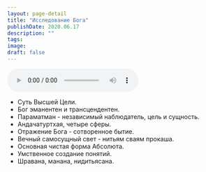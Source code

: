 ```yaml
---
layout: page-detail
title: "Исследование Бога"
publishDate: 2020.06.17
description: ""
tags:
image:
draft: false
---
```


<audio title="2020.06.17 - Исследование Бога.mp3" src="https://filer-api.advayta.org/v1.0/public/files/73576" controls=""></audio>

* Суть Высшей Цели.
* Бог эманентен и трансцендентен.
* Параматман - независимый наблюдатель, цель и сущность.
* Андачатуртхая, четыре сферы.
* Отражение Бога - сотворенное бытие.
* Вечный самосущный свет - нитьям сваям прокаша.
* Основная чистая форма Абсолюта.
* Умственное создание понятий.
* Шравана, манана, нидитьясана.
  
  
